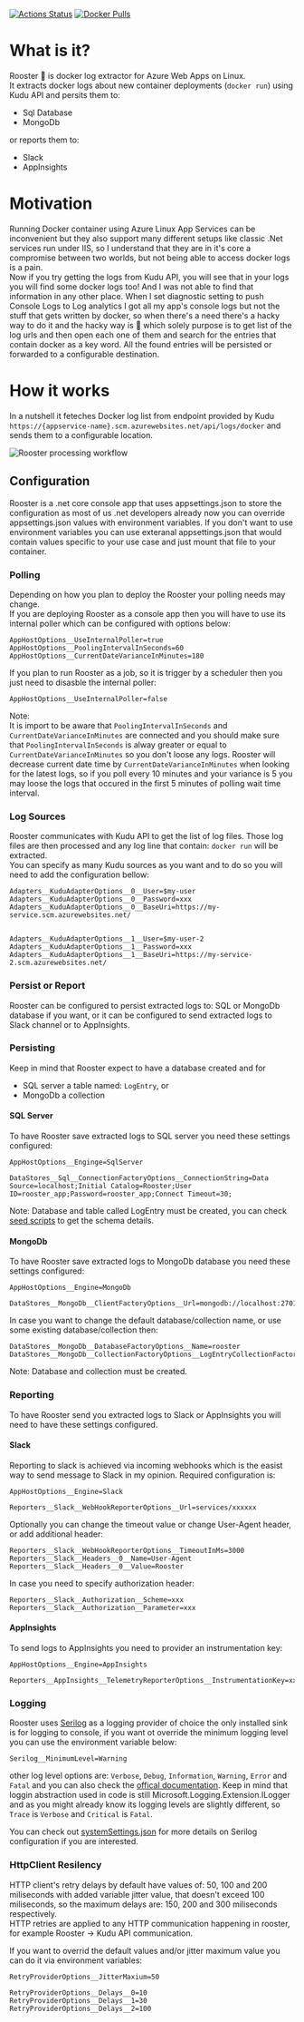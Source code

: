 [![Actions Status](https://github.com/MirzaMerdovic/rooster/workflows/Docker/badge.svg)](https://github.com/MirzaMerdovic/rooster/actions)
[![Docker Pulls](https://img.shields.io/docker/pulls/mirzamerdovic/rooster?style=flat)](https://hub.docker.com/r/mirzamerdovic/rooster)

# What is it?
Rooster :rooster: is docker log extractor for Azure Web Apps on Linux.  
It extracts docker logs about new container deployments (`docker run`) using Kudu API and persits them to:
* Sql Database
* MongoDb  

or reports them to:  
* Slack
* AppInsights

# Motivation

Running Docker container using Azure Linux App Services can be inconvenient but they also support many different setups like classic .Net services run under IIS, so I understand that they are in it's core a compromise between two worlds, but not being able to access docker logs is a pain.  
Now if you try getting the logs from Kudu API, you will see that in your logs you will find some docker logs too! And I was not able to find that information in any other place. When I set diagnostic setting to push Console Logs to Log analytics I got all my app's console logs but not the stuff that gets written by docker, so when there's a need there's a hacky way to do it and the hacky way is :rooster: which solely purpose is to get list of the log urls and then open each one of them and search for the entries that contain docker as a key word. All the found entries will be persisted or forwarded to a configurable destination.

# How it works

In a nutshell it feteches Docker log list from endpoint provided by Kudu `https://{appservice-name}.scm.azurewebsites.net/api/logs/docker` and sends them to a configurable location.

![Rooster processing workflow](https://raw.githubusercontent.com/MirzaMerdovic/rooster/master/src/docs/rooster-container-diagram.svg)
## Configuration
Rooster is a .net core console app that uses appsettings.json to store the configuration as most of us .net developers already now you can override appsettings.json values with environment variables. If you don't want to use environment variables you can use exteranal appsettings.json that would contain values specific to your use case and just mount that file to your container.

### Polling 
Depending on how you plan to deploy the Rooster your polling needs may change.  
If you are deploying Rooster as a console app then you will have to use its internal poller which can be configured with options below:
```
AppHostOptions__UseInternalPoller=true
AppHostOptions__PoolingIntervalInSeconds=60
AppHostOptions__CurrentDateVarianceInMinutes=180
```

If you plan to run Rooster as a job, so it is trigger by a scheduler then you just need to disasble the internal poller:
```
AppHostOptions__UseInternalPoller=false
```

Note:  
It is import to be aware that `PoolingIntervalInSeconds` and `CurrentDateVarianceInMinutes` are connected and you should make sure that `PoolingIntervalInSeconds` is alway greater or equal to `CurrentDateVarianceInMinutes` so you don't loose any logs. Rooster will decrease current date time by `CurrentDateVarianceInMinutes` when looking for the latest logs, so if you poll every 10 minutes and your variance is 5 you may loose the logs that occured in the first 5 minutes of polling wait time interval. 

### Log Sources
Rooster communicates with Kudu API to get the list of log files. Those log files are then processed and any log line that contain: `docker run` will be extracted.  
You can specify as many Kudu sources as you want and to do so you will need to add the configuration bellow:
```
Adapters__KuduAdapterOptions__0__User=$my-user
Adapters__KuduAdapterOptions__0__Password=xxx
Adapters__KuduAdapterOptions__0__BaseUri=https://my-service.scm.azurewebsites.net/


Adapters__KuduAdapterOptions__1__User=$my-user-2
Adapters__KuduAdapterOptions__1__Password=xxx
Adapters__KuduAdapterOptions__1__BaseUri=https://my-service-2.scm.azurewebsites.net/
```

### Persist or Report
Rooster can be configured to persist extracted logs to: SQL or MongoDb database if you want, or it can be configured to send extracted logs to Slack channel or to AppInsights.

### Persisting
Keep in mind that Rooster expect to have a database created and for 
* SQL server a table named: `LogEntry`, or 
* MongoDb a collection  

#### SQL Server
To have Rooster save extracted logs to SQL server you need these settings configured:
```
AppHostOptions__Enginge=SqlServer

DataStores__Sql__ConnectionFactoryOptions__ConnectionString=Data Source=localhost;Initial Catalog=Rooster;User ID=rooster_app;Password=rooster_app;Connect Timeout=30;
```
Note: Database and table called LogEntry must be created, you can check [seed scripts](src/SqlScripts/scripts/) to get the schema details.

#### MongoDb
To have Rooster save extracted logs to MongoDb database you need these settings configured:
```
AppHostOptions__Engine=MongoDb

DataStores__MongoDb__ClientFactoryOptions__Url=mongodb://localhost:27017
```
In case you want to change the default database/collection name, or use some existing database/collection then:
```
DataStores__MongoDb__DatabaseFactoryOptions__Name=rooster
DataStores__MongoDb__CollectionFactoryOptions__LogEntryCollectionFactoryOptions__Name=LogEntry
```
Note: 
Database and collection must be created.

### Reporting
To have Rooster send you extracted logs to Slack or AppInsights you will need to have these settings configured.

#### Slack
Reporting to slack is achieved via incoming webhooks which is the easist way to send message to Slack in my opinion. Required configuration is:
```
AppHostOptions__Engine=Slack

Reporters__Slack__WebHookReporterOptions__Url=services/xxxxxx
```

Optionally you can change the timeout value or change User-Agent header, or add additional header:
```
Reporters__Slack__WebHookReporterOptions__TimeoutInMs=3000
Reporters__Slack__Headers__0__Name=User-Agent
Reporters__Slack__Headers__0__Value=Rooster
```

In case you need to specify authorization header:
```
Reporters__Slack__Authorization__Scheme=xxx
Reporters__Slack__Authorization__Parameter=xxx
```

#### AppInsights
To send logs to AppInsights you need to provider an instrumentation key:
```
AppHostOptions__Engine=AppInsights

Reporters__AppInsights__TelemetryReporterOptions__InstrumentationKey=xxx
```

### Logging
Rooster uses [Serilog](https://serilog.net/) as a logging provider of choice the only installed sink is for logging to console, if you want ot override the minimum logging level you can use the environment variable below:
```
Serilog__MinimumLevel=Warning
```  

other log level options are: `Verbose`, `Debug`, `Information`, `Warning`, `Error` and `Fatal` and you can also check the [offical documentation](https://github.com/serilog/serilog/wiki/Configuration-Basics#minimum-level). Keep in mind that loggin abstraction used in code is still Microsoft.Logging.Extension.ILogger and as you might already know its logging levels are slightly different, so `Trace` is `Verbose` and `Critical` is `Fatal`.

You can check out [systemSettings.json](src/Rooster.DependencyInjection/systemSettings.json) for more details on Serilog configuration if you are interested.

### HttpClient Resilency

HTTP client's retry delays by default have values of: 50, 100 and 200 miliseconds with added variable jitter value, that doesn't exceed 100 miliseconds, so the maximum delays are: 150, 200 and 300 miliseconds respectively.  
HTTP retries are applied to any HTTP communication happening in rooster, for example Rooster -> Kudu API communication.

If you want to overrid the default values and/or jitter maximum value you can do it via environment variables:
```
RetryProviderOptions__JitterMaxium=50

RetryProviderOptions__Delays__0=10
RetryProviderOptions__Delays__1=30
RetryProviderOptions__Delays__2=100
```
